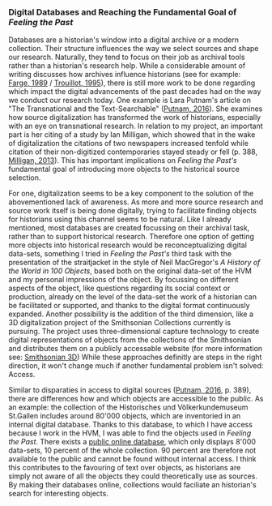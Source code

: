 ### Digital Databases and Reaching the Fundamental Goal of ***Feeling the Past***

Databases are a historian's window into a digital archive or a modern collection. Their structure influences the way we select sources and shape our research. Naturally, they tend to focus on their job as archival tools rather than a historian's research help. While a considerable amount of writing discusses how archives influence historians (see for example: [Farge, 1989](bibliography.md#farge-1989) / [Trouillot, 1995](bibliography.md#trouillot-1995)), there is still more work to be done regarding which impact the digital advancements of the past decades had on the way we conduct our research today. One example is Lara Putnam's article on "The Transnational and the Text-Searchable" ([Putnam, 2016](bibliography.md#putnam-2016)). She examines how source digitalization has transformed the work of historians, especially with an eye on transnational research. In relation to my project, an important part is her citing of a study by Ian Milligan, which showed that in the wake of digitalization the citations of two newspapers increased tenfold while citation of their non-digitized contemporaries stayed steady or fell (p. 388, [Milligan, 2013](bibliography.md#milligan-2013)). This has important implications on *Feeling the Past's* fundamental goal of introducing more objects to the historical source selection. 

For one, digitalization seems to be a key component to the solution of the abovementioned lack of awareness. As more and more source research and source work itself is being done digitally, trying to facilitate finding objects for historians using this channel seems to be natural. Like I already mentioned, most databases are created focussing on their archival task, rather than to support historical research. Therefore one option of getting more objects into historical research would be reconceptualizing digital data-sets, something I tried in *Feeling the Past's* third task with the presentation of the straitjacket in the style of Neil MacGregor's *A History of the World in 100 Objects*, based both on the original data-set of the HVM and my personal impressions of the object. By focussing on different aspects of the object, like questions regarding its social context or production, already on the level of the data-set the work of a historian can be facilitated or supported, and thanks to the digital format continuously expanded. Another possibility is the addition of the third dimension, like a 3D digitalization project of the Smithsonian Collections currently is pursuing. The project uses three-dimensional capture technology to create digital representations of objects from the collections of the Smithsonian and distributes them on a publicly accessable website (for more information see: [Smithsonian 3D](https://3d.si.edu/)) While these approaches definitly are steps in the right direction, it won't change much if another fundamental problem isn't solved: Access.

Similar to disparaties in access to digital sources ([Putnam, 2016](bibliography.md#putnam-2016), p. 389), there are differences how and which objects are accessible to the public. As an example: the collection of the Historisches und Völkerkundemuseum St.Gallen includes around 80'000 objects, which are inventoried in an internal digital database. Thanks to this database, to which I have access because I work in the HVM, I was able to find the objects used in *Feeling the Past*. There exists a [public online database](https://www.online-collection.ch/), which only displays 8'000 data-sets, 10 percent of the whole collection. 90 percent are therefore not available to the public and cannot be found without internal access. I think this contributes to the favouring of text over objects, as historians are simply not aware of all the objects they could theoretically use as sources. By making their databases online, collections would faciliate an historian's search for interesting objects.